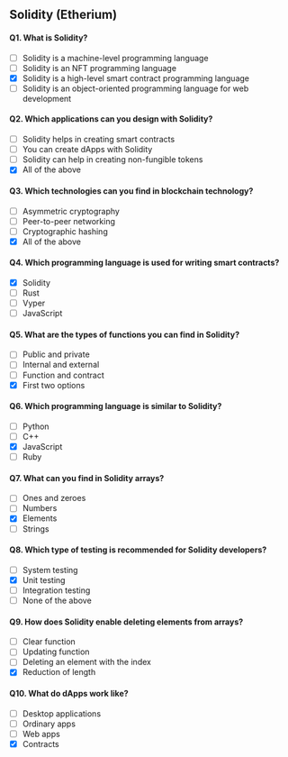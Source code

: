 ## Solidity (Etherium)

#### Q1. What is Solidity?

- [ ] Solidity is a machine-level programming language
- [ ] Solidity is an NFT programming language
- [x] Solidity is a high-level smart contract programming language
- [ ] Solidity is an object-oriented programming language for web development

#### Q2. Which applications can you design with Solidity?

- [ ] Solidity helps in creating smart contracts
- [ ] You can create dApps with Solidity 
- [ ] Solidity can help in creating non-fungible tokens
- [x] All of the above

#### Q3. Which technologies can you find in blockchain technology?

- [ ] Asymmetric cryptography
- [ ] Peer-to-peer networking
- [ ] Cryptographic hashing
- [x] All of the above

#### Q4. Which programming language is used for writing smart contracts?

- [x] Solidity
- [ ] Rust
- [ ] Vyper
- [ ] JavaScript

#### Q5. What are the types of functions you can find in Solidity?

- [ ] Public and private
- [ ] Internal and external  
- [ ] Function and contract
- [x] First two options

#### Q6. Which programming language is similar to Solidity?

- [ ] Python
- [ ] C++
- [x] JavaScript
- [ ] Ruby

#### Q7. What can you find in Solidity arrays?

- [ ] Ones and zeroes
- [ ] Numbers
- [x] Elements 
- [ ] Strings

#### Q8. Which type of testing is recommended for Solidity developers?

- [ ] System testing
- [x] Unit testing
- [ ] Integration testing
- [ ] None of the above

#### Q9. How does Solidity enable deleting elements from arrays?

- [ ] Clear function
- [ ] Updating function
- [ ] Deleting an element with the index
- [x] Reduction of length

#### Q10. What do dApps work like? 

- [ ] Desktop applications
- [ ] Ordinary apps
- [ ] Web apps
- [x] Contracts